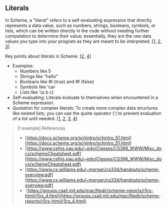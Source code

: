 
## Literals
In Scheme, a "literal" refers to a self-evaluating expression that directly represents a data value, such as numbers, strings, booleans, symbols, or lists, which can be written directly in the code without needing further computation to determine their value; essentially, they are the raw data values you type into your program as they are meant to be interpreted. [[1](https://docs.scheme.org/schintro/schintro_51.html), [2](https://www.cefns.nau.edu/~edo/Classes/CS396_WWW/Misc_docs/schemeCheatsheet.pdf), [3](https://www.cs.williams.edu/~morgan/cs334/handouts/scheme-overview.pdf)]

  

Key points about literals in Scheme: [[2](https://www.cefns.nau.edu/~edo/Classes/CS396_WWW/Misc_docs/schemeCheatsheet.pdf), [4](https://groups.csail.mit.edu/mac/ftpdir/scheme-reports/r5rs-html/r5rs_4.html)]

- Examples:
    - Numbers like 5
    - Strings like "hello"
    - Booleans like #t (true) and #f (false)
    - Symbols like 'car
    - Lists like '(a b c)
- Self-evaluating: Literals evaluate to themselves when encountered in a Scheme expression.
- Quotation for complex literals: To create more complex data structures like nested lists, you can use the quote operator (') to prevent evaluation of a list until needed. [[1](https://docs.scheme.org/schintro/schintro_51.html), [2](https://www.cefns.nau.edu/~edo/Classes/CS396_WWW/Misc_docs/schemeCheatsheet.pdf), [3](https://www.cs.williams.edu/~morgan/cs334/handouts/scheme-overview.pdf), [4](https://groups.csail.mit.edu/mac/ftpdir/scheme-reports/r5rs-html/r5rs_4.html)] 

> [! example] References
> - [https://docs.scheme.org/schintro/schintro_51.html](https://docs.scheme.org/schintro/schintro_51.html)
> - [https://www.cefns.nau.edu/~edo/Classes/CS396_WWW/Misc_docs/schemeCheatsheet.pdf](https://www.cefns.nau.edu/~edo/Classes/CS396_WWW/Misc_docs/schemeCheatsheet.pdf)
> - [https://www.cs.williams.edu/~morgan/cs334/handouts/scheme-overview.pdf](https://www.cs.williams.edu/~morgan/cs334/handouts/scheme-overview.pdf)
> -  [https://groups.csail.mit.edu/mac/ftpdir/scheme-reports/r5rs-html/r5rs_4.html](https://groups.csail.mit.edu/mac/ftpdir/scheme-reports/r5rs-html/r5rs_4.html)